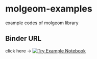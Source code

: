 # molgeom-examples
example codes of molgeom library

## Binder URL
click here → [![Try Example Notebook](https://mybinder.org/badge_logo.svg)](https://mybinder.org/v2/gh/sio-salt/molgeom-examples/HEAD?labpath=notebooks%2Ftutorial1.ipynb)

